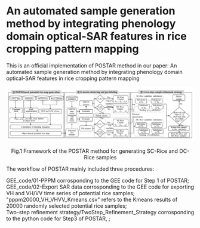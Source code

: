 # An automated sample generation method by integrating phenology domain optical-SAR features in rice cropping pattern mapping
This is an official implementation of POSTAR method in our paper: An automated sample generation method by integrating phenology domain optical-SAR features in rice cropping pattern mapping

![image](https://github.com/jingya11/POSTAR/blob/main/IMAGE/IMAGE-01.jpg)

<p align="center">
Fig.1 Framework of the POSTAR method for generating SC-Rice and DC-Rice samples
</p>

The workflow of POSTAR  mainly included three procedures: <br>

GEE_code/01-PPPM corrosponding to the GEE code for Step 1 of POSTAR;<br>
GEE_code/02-Export SAR data corrosponding to the GEE code for exporting VH and VH/VV time series of potential rice samples;<br>
"pppm20000_VH_VHVV_Kmeans.csv" refers to the Kmeans results of 20000 randomly selected potential rice samples;<br>
Two-step refinement strategy/TwoStep_Refinement_Strategy corrosponding to the python code for Step3 of POSTAR, ;<br>
